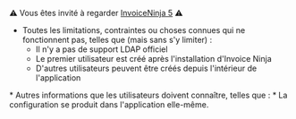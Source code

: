 :warning: Vous êtes invité à regarder [InvoiceNinja 5](https://github.com/YunoHost-Apps/invoiceninja5_ynh) :warning:

* Toutes les limitations, contraintes ou choses connues qui ne fonctionnent pas, telles que (mais sans s'y limiter) :
     * Il n'y a pas de support LDAP officiel
     * Le premier utilisateur est créé après l'installation d'Invoice Ninja
     * D'autres utilisateurs peuvent être créés depuis l'intérieur de l'application

* Autres informations que les utilisateurs doivent connaître, telles que :
     * La configuration se produit dans l'application elle-même.
